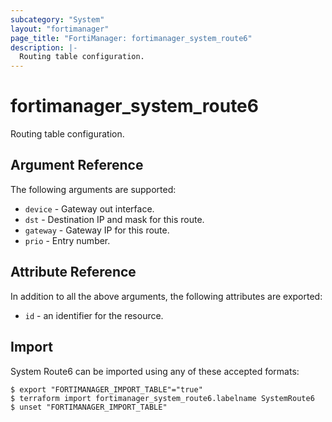```yaml
---
subcategory: "System"
layout: "fortimanager"
page_title: "FortiManager: fortimanager_system_route6"
description: |-
  Routing table configuration.
---
```


# fortimanager_system_route6
Routing table configuration.

## Argument Reference


The following arguments are supported:


* `device` - Gateway out interface.
* `dst` - Destination IP and mask for this route.
* `gateway` - Gateway IP for this route.
* `prio` - Entry number.


## Attribute Reference

In addition to all the above arguments, the following attributes are exported:
* `id` - an identifier for the resource.

## Import

System Route6 can be imported using any of these accepted formats:
```
$ export "FORTIMANAGER_IMPORT_TABLE"="true"
$ terraform import fortimanager_system_route6.labelname SystemRoute6
$ unset "FORTIMANAGER_IMPORT_TABLE"
```

